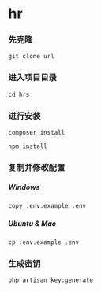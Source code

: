 # hr

### 先克隆

`git clone url`

### 进入项目目录

`cd hrs`

### 进行安装

`composer install`

`npm install`

### 复制并修改配置

##### Windows

`copy .env.example .env`

##### Ubuntu & Mac

`cp .env.example .env`

### 生成密钥

`php artisan key:generate`

